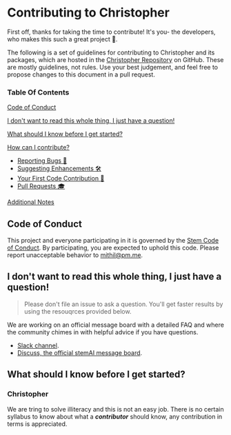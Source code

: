 # Contributing to Christopher

First off, thanks for taking the time to contribute! It's you- the developers, who makes this such a great project 🙏.

The following is a set of guidelines for contributing to Christopher and its packages, which are hosted in the [Christopher Repository](https://github.com/stemAI/Christopher) on GitHub. These are mostly guidelines, not rules. Use your best judgement, and feel free to propose changes to this document in a pull request.

### Table Of Contents

[Code of Conduct]()

[I don't want to read this whole thing, I just have a question!]()

[What should I know before I get started?]()

[How can I contribute?]()
- [Reporting Bugs 👾]()
- [Suggesting Enhancements 🛠]()
- [Your First Code Contribution :baby:]()
- [Pull Requests :mortar_board:]()

[Additional Notes]()

## Code of Conduct

This project and everyone participating in it is governed by the [Stem Code of Conduct](). By participating, you are expected to uphold this code. Please report unacceptable behavior to [mithil@pm.me]().

## I don't want to read this whole thing, I just have a question!

> Please don't file an issue to ask a question. You'll get faster results by using the resouqrces provided below.

We are working on an official message board with a detailed FAQ and where the community chimes in with helpful advice if you have questions.
- [Slack channel]().
- [Discuss, the official stemAI message board]().

## What should I know before I get started?

### Christopher
We are tring to solve illiteracy and this is not an easy job. There is no certain syllabus to know about what a **_contributor_** should know, any contribution in terms is appreciated.
